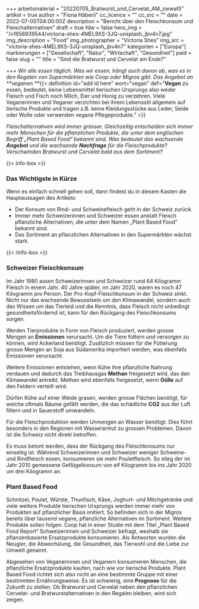 +++
arbeitsmaterial = "20220705_Bratwurst_und_Cervelat_AM_zwwat5"
artikel = true
author = "Fiona Häberli"
cc_licence = ""
cc_src = ""
date = 2022-07-05T04:00:00Z
description = "Bericht über den Fleischkonsum und Fleischalternativen"
draft = true
fdw = false
hero_img = "/v1656939544/victoria-shes-4MEL9XS-3JQ-unsplash_jbv4n7.jpg"
img_description = "Food"
img_photographer = "Victoria Shes"
img_src = "victoria-shes-4MEL9XS-3JQ-unsplash_jbv4n7"
kategorien = ["Europa"]
markierungen = ["Gesellschaft", "Natur", "Wirtschaft", "Gesundheit"]
paid = false
slug = ""
title = "Sind die Bratwurst und Cervelat am Ende?"

+++
_Wir alle essen täglich. Was wir essen, hängt auch davon ab, was es in den Regalen von Supermärkten wie Coop oder Migros gibt. Das Angebot an **veganen **_{{< definition id="add id here" wort="vegan" def="**Vegan** zu essen, bedeutet, keine Lebensmittel tierischen Ursprungs also weder Fleisch und Fisch noch Milch, Eier und Honig zu verzehren. Viele Veganerinnen und Veganer verzichten bei ihrem Lebensstil allgemein auf tierische Produkte und tragen z.B. keine Kleidungsstücke aus Leder, Seide oder Wolle oder verwenden vegane Pflegeprodukte." >}}

_Fleischalternativen wird immer grösser. Gleichzeitig entscheiden sich immer mehr Menschen für die pflanzlichen Produkte, die unter dem englischen Begriff „Plant Based Food“ bekannt sind. Was bedeutet das wachsende **Angebot** und die wachsende **Nachfrage** für die Fleischprodukte? Verschwinden Bratwurst und Cervelat bald aus dem Sortiment?_

{{< info-box >}} <h3>Das Wichtigste in Kürze</h3>

<p>Wenn es einfach schnell gehen soll, dann findest du in diesem Kasten die Hauptaussagen des Artikels:</p>

<ul>

<li>Der Konsum von Rind- und Schweinefleisch geht in der Schweiz zurück.</li>

<li>Immer mehr Schweizerinnen und Schweizer essen anstatt Fleisch pflanzliche Alternativen, die unter dem Namen „Plant Based Food" bekannt sind.</li>

<li>Das Sortiment an pflanzlichen Alternativen in den Supermärkten wächst stark.</li>

</ul> {{< /info-box >}}

### Schweizer Fleischkonsum

Im Jahr 1980 assen Schweizerinnen und Schweizer rund 64 Kilogramm Fleisch in einem Jahr. 40 Jahre später, im Jahr 2020, waren es noch 47 Kilogramm pro Person. Der Pro-Kopf-Fleischkonsum in der Schweiz sinkt. Nicht nur das wachsende Bewusstsein um den Klimawandel, sondern auch das Wissen um das Tierleid und die Kenntnis, dass Fleisch nicht unbedingt gesundheitsfördernd ist, kann für den Rückgang des Fleischkonsums sorgen.

Werden Tierprodukte in Form von Fleisch produziert, werden grosse Mengen an **Emissionen** verursacht. Um die Tiere füttern und versorgen zu können, wird Ackerland benötigt. Zusätzlich müssen für die Fütterung grosse Mengen an Soja aus Südamerika importiert werden, was ebenfalls Emissionen verursacht.

Weitere Emissionen entstehen, wenn Kühe ihre pflanzliche Nahrung verdauen und dadurch das Treibhausgas **Methan** freigesetzt wird, das den Klimawandel antreibt. Methan wird ebenfalls freigesetzt, wenn **Gülle** auf den Feldern verteilt wird.

Dürfen Kühe auf einer Weide grasen, werden grosse Flächen benötigt, für welche oftmals Bäume gefällt werden, die das schädliche **CO2** aus der Luft filtern und in Sauerstoff umwandeln.

Für die Fleischproduktion werden Unmengen an Wasser benötigt. Dies führt besonders in den Regionen mit Wasserarmut zu grossen Problemen. Davon ist die Schweiz nicht direkt betroffen.

Es muss betont werden, dass der Rückgang des Fleischkonsums nur einseitig ist. Während Schweizerinnen und Schweizer weniger Schweine- und Rindfleisch essen, konsumieren sie mehr Pouletfleisch. So stieg der im Jahr 2010 gemessene Geflügelkonsum von elf Kilogramm bis ins Jahr 2020 um drei Kilogramm an.

### Plant Based Food

Schnitzel, Poulet, Würste, Thunfisch, Käse, Joghurt- und Milchgetränke und viele weitere Produkte tierischen Ursprungs werden immer mehr von Produkten auf pflanzlicher Basis imitiert. So befinden sich in der Migros bereits über tausend vegane, pflanzliche Alternativen im Sortiment. Weitere Produkte sollen folgen. Coop hat in einer Studie mit dem Titel „Plant Based Food Report“ Schweizerinnen und Schweizer befragt, weshalb sie pflanzenbasierte Ersatzprodukte konsumieren. Als Antworten wurden die Neugier, die Abwechslung, die Gesundheit, das Tierwohl und die Liebe zur Umwelt genannt.

Abgesehen von Veganerinnen und Veganern konsumieren Menschen, die pflanzliche Ersatzprodukte kaufen, nach wie vor tierische Produkte. Plant Based Food richtet sich also nicht an eine bestimmte Gruppe mit einer bestimmten Ernährungsweise. Es ist schwierig, eine **Prognose** für die Zukunft zu stellen. Ob Bratwurst und Cervelat neben den pflanzlichen Cervelat- und Bratwurstalternativen in den Regalen bleiben, wird sich zeigen.